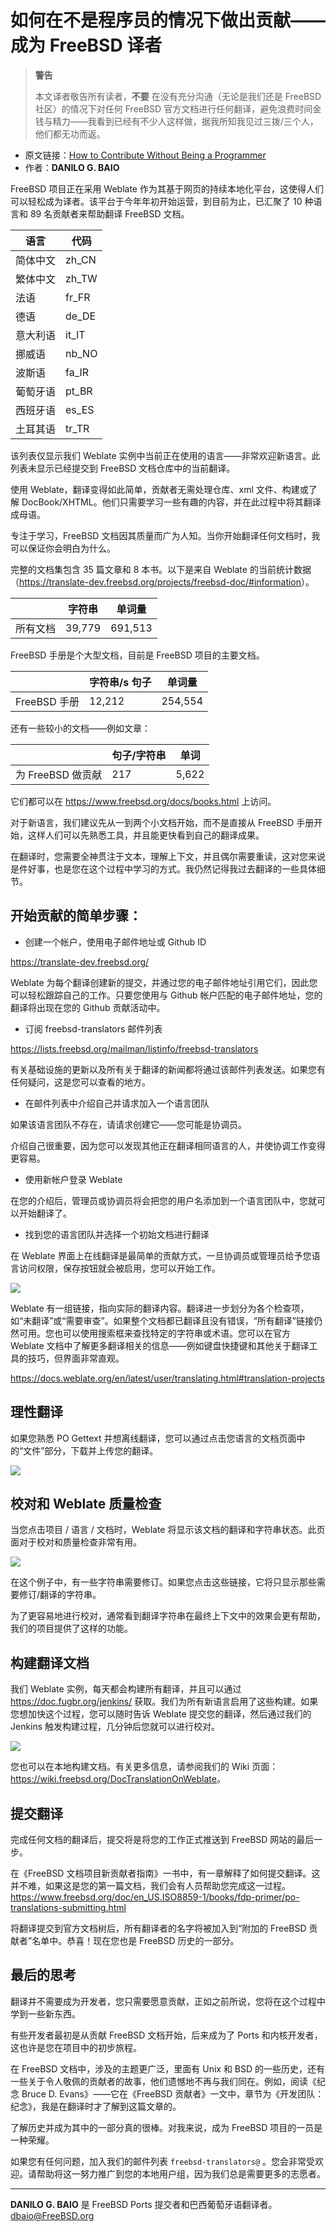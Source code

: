 # 如何在不是程序员的情况下做出贡献——成为 FreeBSD 译者

>**警告**
>
>本文译者敬告所有读者，**不要** 在没有充分沟通（无论是我们还是 FreeBSD 社区）的情况下对任何 FreeBSD 官方文档进行任何翻译，避免浪费时间金钱与精力——我看到已经有不少人这样做，据我所知我见过三拨/三个人，他们都无功而返。

- 原文链接：[How to Contribute Without Being a Programmer](https://freebsdfoundation.org/wp-content/uploads/2020/11/FreeBSD-Translator.pdf)
- 作者：**DANILO G. BAIO**

FreeBSD 项目正在采用 Weblate 作为其基于网页的持续本地化平台，这使得人们可以轻松成为译者。该平台于今年年初开始运营，到目前为止，已汇聚了 10 种语言和 89 名贡献者来帮助翻译 FreeBSD 文档。

| 语言           | 代码   |
|----------------|--------|
| 简体中文       | zh_CN  |
| 繁体中文       | zh_TW  |
| 法语           | fr_FR  |
| 德语           | de_DE  |
| 意大利语       | it_IT  |
| 挪威语         | nb_NO  |
| 波斯语         | fa_IR  |
| 葡萄牙语       | pt_BR  |
| 西班牙语       | es_ES  |
| 土耳其语       | tr_TR  |

该列表仅显示我们 Weblate 实例中当前正在使用的语言——非常欢迎新语言。此列表未显示已经提交到 FreeBSD 文档仓库中的当前翻译。

使用 Weblate，翻译变得如此简单，贡献者无需处理仓库、xml 文件、构建或了解 DocBook/XHTML。他们只需要学习一些有趣的内容，并在此过程中将其翻译成母语。

专注于学习，FreeBSD 文档因其质量而广为人知。当你开始翻译任何文档时，我可以保证你会明白为什么。

完整的文档集包含 35 篇文章和 8 本书。以下是来自 Weblate 的当前统计数据（<https://translate-dev.freebsd.org/projects/freebsd-doc/#information>）。


|                     | 字符串 | 单词量    |
|---------------------|---------|----------|
| 所有文档      | 39,779  | 691,513  |

FreeBSD 手册是个大型文档，目前是 FreeBSD 项目的主要文档。

|                       | 字符串/s 句子 | 单词量  |
|-----------------------|-------------------|----------|
| FreeBSD 手册     | 12,212            | 254,554  |


还有一些较小的文档——例如文章：

|                         | 句子/字符串          | 单词   |
|-------------------------|-------------------|-------|
| 为 FreeBSD 做贡献            | 217               | 5,622 |

它们都可以在 https://www.freebsd.org/docs/books.html 上访问。

对于新语言，我们建议先从一到两个小文档开始，而不是直接从 FreeBSD 手册开始，这样人们可以先熟悉工具，并且能更快看到自己的翻译成果。

在翻译时，您需要全神贯注于文本，理解上下文，并且偶尔需要重读，这对您来说是件好事，也是您在这个过程中学习的方式。我仍然记得我过去翻译的一些具体细节。

## 开始贡献的简单步骤：

* 创建一个帐户，使用电子邮件地址或 Github ID

<https://translate-dev.freebsd.org/>

Weblate 为每个翻译创建新的提交，并通过您的电子邮件地址引用它们，因此您可以轻松跟踪自己的工作。只要您使用与 Github 帐户匹配的电子邮件地址，您的翻译将出现在您的 Github 贡献活动中。

* 订阅 freebsd-translators 邮件列表

<https://lists.freebsd.org/mailman/listinfo/freebsd-translators>

有关基础设施的更新以及所有关于翻译的新闻都将通过该邮件列表发送。如果您有任何疑问，这是您可以查看的地方。

* 在邮件列表中介绍自己并请求加入一个语言团队

如果该语言团队不存在，请请求创建它——您可能是协调员。

介绍自己很重要，因为您可以发现其他正在翻译相同语言的人，并使协调工作变得更容易。

* 使用新帐户登录 Weblate

在您的介绍后，管理员或协调员将会把您的用户名添加到一个语言团队中，您就可以开始翻译了。

* 找到您的语言团队并选择一个初始文档进行翻译

在 Weblate 界面上在线翻译是最简单的贡献方式，一旦协调员或管理员给予您语言访问权限，保存按钮就会被启用，您可以开始工作。

![](https://github.com/user-attachments/assets/99745e61-ec16-43d3-9725-9a96d3dd34c2)


Weblate 有一组链接，指向实际的翻译内容。翻译进一步划分为各个检查项，如“未翻译”或“需要审查”。如果整个文档都已翻译且没有错误，“所有翻译”链接仍然可用。您也可以使用搜索框来查找特定的字符串或术语。您可以在官方 Weblate 文档中了解更多翻译相关的信息——例如键盘快捷键和其他关于翻译工具的技巧，但界面非常直观。

<https://docs.weblate.org/en/latest/user/translating.html#translation-projects>

## 理性翻译

如果您熟悉 PO Gettext 并想离线翻译，您可以通过点击您语言的文档页面中的“文件”部分，下载并上传您的翻译。

![](https://github.com/user-attachments/assets/2efd5e3f-0339-4f8a-aad4-e06e396243cd)

## 校对和 Weblate 质量检查

当您点击项目 / 语言 / 文档时，Weblate 将显示该文档的翻译和字符串状态。此页面对于校对和质量检查非常有用。


![](https://github.com/user-attachments/assets/701d5ea6-5d63-425d-a9d5-387144be21c9)


在这个例子中，有一些字符串需要修订。如果您点击这些链接，它将只显示那些需要修订/翻译的字符串。

为了更容易地进行校对，通常看到翻译字符串在最终上下文中的效果会更有帮助，我们的项目提供了这样的功能。

## 构建翻译文档

我们 Weblate 实例，每天都会构建所有翻译，并且可以通过 <https://doc.fugbr.org/jenkins/> 获取。我们为所有新语言启用了这些构建。如果您想加快这个过程，您可以随时告诉 Weblate 提交您的翻译，然后通过我们的 Jenkins 触发构建过程，几分钟后您就可以进行校对。

![](https://github.com/user-attachments/assets/424f3ae4-6637-4e58-8fab-9bbb0b6d632e)

您也可以在本地构建文档。有关更多信息，请参阅我们的 Wiki 页面：<https://wiki.freebsd.org/DocTranslationOnWeblate>。

## 提交翻译

完成任何文档的翻译后，提交将是将您的工作正式推送到 FreeBSD 网站的最后一步。

在《FreeBSD 文档项目新贡献者指南》一书中，有一章解释了如何提交翻译。这并不难，如果这是您的第一篇文档，我们会有人员帮助您完成这一过程。 <https://www.freebsd.org/doc/en_US.ISO8859-1/books/fdp-primer/po-translations-submitting.html>

将翻译提交到官方文档树后，所有翻译者的名字将被加入到“附加的 FreeBSD 贡献者”名单中。恭喜！现在您也是 FreeBSD 历史的一部分。

## 最后的思考

翻译并不需要成为开发者，您只需要愿意贡献，正如之前所说，您将在这个过程中学到一些新东西。

有些开发者最初是从贡献 FreeBSD 文档开始，后来成为了 Ports 和内核开发者，这也许是您在项目中的初步旅程。

在 FreeBSD 文档中，涉及的主题更广泛，里面有 Unix 和 BSD 的一些历史，还有一些关于令人敬佩的贡献者的故事，他们遗憾地不再与我们同在。例如，阅读《纪念 Bruce D. Evans》——它在《FreeBSD 贡献者》一文中，章节为《开发团队：纪念》，我是在翻译时才了解到这篇文章的。

了解历史并成为其中的一部分真的很棒。对我来说，成为 FreeBSD 项目的一员是一种荣耀。

如果您有任何问题，加入我们的邮件列表 `freebsd-translators@` 。您会非常受欢迎。请帮助将这一努力推广到您的本地用户组，因为我们总是需要更多的志愿者。

---

**DANILO G. BAIO** 是 FreeBSD Ports 提交者和巴西葡萄牙语翻译者。dbaio@FreeBSD.org
